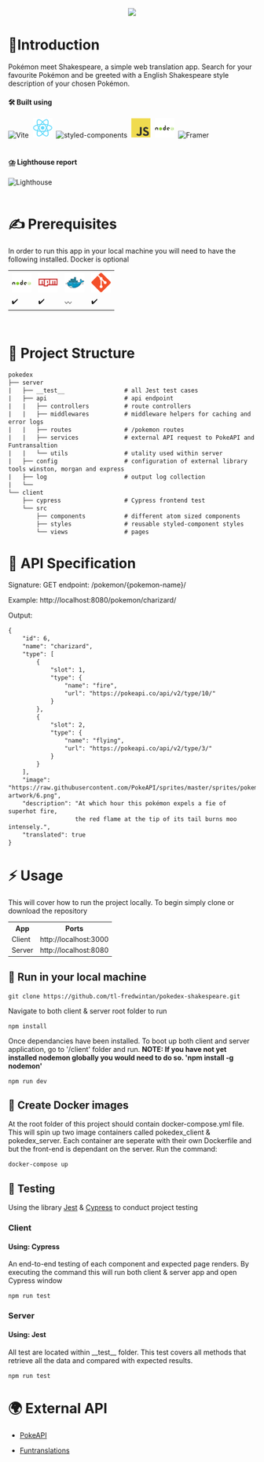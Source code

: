 <div id="header" align="center">
   <img src="https://fredwin.s3.eu-west-2.amazonaws.com/pokemon-logo.svg" width="300"/> 
</div>
<div id="intro">
   <h1>
      📖Introduction
   </h1>
   <p>
      Pokémon meet Shakespeare, a simple web translation app. Search for your favourite Pokémon and be greeted with a English Shakespeare style description of your chosen Pokémon.
   </p>
</div>
<div id="intro">
   <h4>🛠️ Built using</h4>
   <img src="https://cdn.worldvectorlogo.com/logos/vitejs.svg" title="ViteJS" alt="Vite" width="40" height="40"/>&nbsp;
   <img src="https://github.com/devicons/devicon/blob/master/icons/react/react-original.svg" title="React" alt="React" width="40" height="40"/>&nbsp;
   <img src="https://styled-components.com/logo.png" title="styled-components" alt="styled-components" width="40" height="40"/>&nbsp;
   <img src="https://github.com/devicons/devicon/blob/master/icons/javascript/javascript-original.svg" title="JavaScript" alt="JavaScript" width="40" height="40"/>&nbsp;
   <img src="https://github.com/devicons/devicon/blob/master/icons/nodejs/nodejs-original-wordmark.svg" title="NodeJS" alt="NodeJS" width="40" height="40"/>&nbsp;
   <img src="https://cdn.icon-icons.com/icons2/2699/PNG/512/framer_logo_icon_169149.png" title="Framer" alt="Framer" width="40" height="40"/>&nbsp;
   
</div>

<div>
   <br />
   <h4>⛈️ Lighthouse report </h4>
   <img src="https://fredwin.s3.eu-west-2.amazonaws.com/lighthouse-removebg-preview.png" title="Lighthousw" alt="Lighthouse"/>
</div>

<br />
<div id="prerequisites">
   <h1> ✍️ Prerequisites</h1>
   <p>In order to run this app in your local machine you will need to have the following installed. Docker is optional</p>
   <table>
      <tr>
         <th><img src="https://github.com/devicons/devicon/blob/master/icons/nodejs/nodejs-original-wordmark.svg" href="https://nodejs.org/en/" title="NodeJS" alt="NodeJS" width="40" height="40"/></th>
         <th><img href="https://docs.npmjs.com/downloading-and-installing-node-js-and-npm" src="https://github.com/devicons/devicon/blob/master/icons/npm/npm-original-wordmark.svg" title="npm" alt="npm" width="40" height="40"/></th>
         <th><img href="https://docs.docker.com/get-docker/" src="https://github.com/devicons/devicon/blob/master/icons/docker/docker-original.svg" title="Docker" alt="Docker" width="40" height="40"/></th>
         <th><img href="https://git-scm.com/" src="https://github.com/devicons/devicon/blob/master/icons/git/git-original.svg" title="Git" alt="Git" width="40" height="40"/></th>
      </tr>
      <tr>
         <td>✔️</td>
         <td>✔️</td>
         <td>〰️</td>
         <td>✔️</td>
      </tr>
   </table>
</div>
<br />
<div id="project">
   <h1> 📂 Project Structure </h1>
</div>

```
pokedex
├── server
|   ├── __test__                 # all Jest test cases
|   ├── api                      # api endpoint 
|   |   ├── controllers          # route controllers
|   |   ├── middlewares          # middleware helpers for caching and error logs
|   |   ├── routes               # /pokemon routes
|   |   ├── services             # external API request to PokeAPI and Funtransaltion
|   |   └── utils                # utality used within server
|   ├── config                   # configuration of external library tools winston, morgan and express
|   ├── log                      # output log collection
|   └── 
└── client
    ├── cypress                  # Cypress frontend test
    └── src
        ├── components           # different atom sized components
        ├── styles               # reusable styled-component styles
        └── views                # pages
```

<div id="spec">
   <h1> 🔄 API Specification</h1>
   Signature: GET endpoint: /pokemon/{pokemon-name}/
   
   Example: http://localhost:8080/pokemon/charizard/
   
   Output:
</div>

```
{
    "id": 6,
    "name": "charizard",
    "type": [
        {
            "slot": 1,
            "type": {
                "name": "fire",
                "url": "https://pokeapi.co/api/v2/type/10/"
            }
        },
        {
            "slot": 2,
            "type": {
                "name": "flying",
                "url": "https://pokeapi.co/api/v2/type/3/"
            }
        }
    ],
    "image": "https://raw.githubusercontent.com/PokeAPI/sprites/master/sprites/pokemon/other/official-artwork/6.png",
    "description": "At which hour this pokémon expels a fie of superhot fire,  
                   the red flame at the tip of its tail burns moo intensely.",
    "translated": true
}
```

<div id="Usage">
   <h1>⚡ Usage</h1>
   <p>This will cover how to run the project locally. To begin simply clone or download the repository</p>
   <table>
      <tr>
         <th>App</th>
         <th>Ports</th>
      </tr>
      <tr>
         <td>Client</td>
         <td>http://localhost:3000</td>
      </tr>
      <tr>
         <td>Server</td>
         <td>http://localhost:8080</td>
      </tr>
   </table>
   <h2>🔌 Run in your local machine</h2>
</div>

```
git clone https://github.com/tl-fredwintan/pokedex-shakespeare.git
```

<div>
   <p>Navigate to both client & server root folder to run</p>
</div>

```
npm install
```

<div>
   <p>Once dependancies have been installed. To boot up both client and server application, go to '/client' folder and run. <b>NOTE: If you have not yet installed nodemon globally you would need to do so. 'npm install -g nodemon'</b></p>
</div>

```
npm run dev
```

<div id="Docker">
   <h2> 🐳 Create Docker images</h2>
   <p>At the root folder of this project should contain docker-compose.yml file. This will spin up two image containers called pokedex_client & pokedex_server. Each container are seperate with their own Dockerfile and but the front-end is dependant on the server. Run the command:</p>
</div>

```
docker-compose up
```

<div id="Docker">
   <h2> 🧪 Testing</h2>
   <p>Using the library <a href="https://jestjs.io/">Jest</a> & <a href="https://www.cypress.io/">Cypress</a> to conduct project testing</p>
</div>
<div>
   <h3>Client</h3>
   <h4>Using: Cypress</h4>
   <p>An end-to-end testing of each component and expected page renders. By executing the command this will run both client & server app and open Cypress window</p>
</div>

```
npm run test
```

<div>
   <h3>Server</h3>
   <h4>Using: Jest</h4>
   <p>All test are located within __test__ folder. This test covers all methods that retrieve all the data and compared with expected results.</p>
</div>

```
npm run test
```

<div id="external">
   <h1> 🌍 External API</h1>
   
   - <a href="https://pokeapi.co/">PokeAPI</a>
   
   - <a href="https://funtranslations.com/api/shakespeare">Funtranslations</a>
</div>
